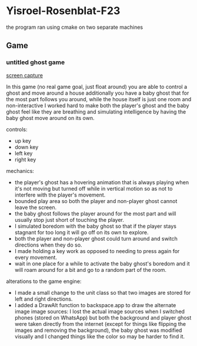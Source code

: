 # Yisroel-Rosenblat-F23
the program ran using cmake on two separate machines

## Game
### untitled ghost game

[screen capture](Assets/Pictures/capture.png?raw=true)

In this game (no real game goal, just float around) you are able to control a ghost and move around a house additionally you have a baby ghost that for the most part follows you around, while the house itself is just one room and non-interactive I worked hard to make both the player's ghost and the baby ghost feel like they are breathing and simulating intelligence by having the baby ghost move around on its own.

controls:
- up key
- down key
- left key
- right key

mechanics:
- the player's ghost has a hovering animation that is always playing when it's not moving but turned off while in vertical motion so as not to interfere with the player's movement.
- bounded play area so both the player and non-player ghost cannot leave the screen.
- the baby ghost follows the player around for the most part and will usually stop just short of touching the player.
- I simulated boredom with the baby ghost so that if the player stays stagnant for too long it will go off on its own to explore.
- both the player and non-player ghost could turn around and switch directions when they do so.
- I made holding a key work as opposed to needing to press again for every movement.
- wait in one place for a while to activate the baby ghost's boredom and it will roam around for a bit and go to a random part of the room.


alterations to the game engine:
- I made a small change to the unit class so that two images are stored for left and right directions.
- I added a DrawAlt function to backspace.app to draw the alternate image
image sources:
    I lost the actual image sources when I switched phones (stored on WhatsApp) but both the background and player ghost were taken directly from the internet (except for things like flipping the images and removing the background), the baby ghost was modified visually and I changed things like the color so may be harder to find it.

